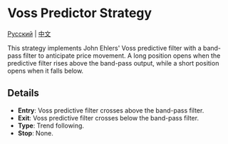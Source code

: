# Voss Predictor Strategy
[Русский](README_ru.md) | [中文](README_cn.md)

This strategy implements John Ehlers' Voss predictive filter with a band-pass filter to anticipate price movement. A long position opens when the predictive filter rises above the band-pass output, while a short position opens when it falls below.

## Details

- **Entry**: Voss predictive filter crosses above the band-pass filter.
- **Exit**: Voss predictive filter crosses below the band-pass filter.
- **Type**: Trend following.
- **Stop**: None.
